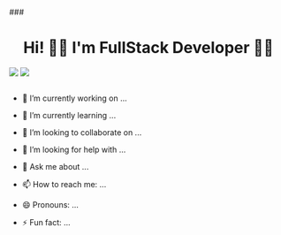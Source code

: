 
  </div>
  ### <h1 class="title" align="center" style="color: #f03c15, ">Hi! 🙋‍♂️ I'm FullStack Developer 👨‍💻</h1>
  <img src='https://miro.medium.com/v2/resize:fit:679/1*gReLR6hZjwyBxHmfLN1AVw.gif'/>
  <img src="https://www.pngitem.com/pimgs/m/398-3987099_webdev-fix-web-development-white-background-hd-png.png" height: 200 />
  

<div>


<div style="display: flex;">

- 🔭 I’m currently working on ...
- 🌱 I’m currently learning ...
- 👯 I’m looking to collaborate on ...
- 🤔 I’m looking for help with ...
- 💬 Ask me about ...
- 📫 How to reach me: ...
- 😄 Pronouns: ...
- ⚡️ Fun fact: ...

  </div>

</div>
